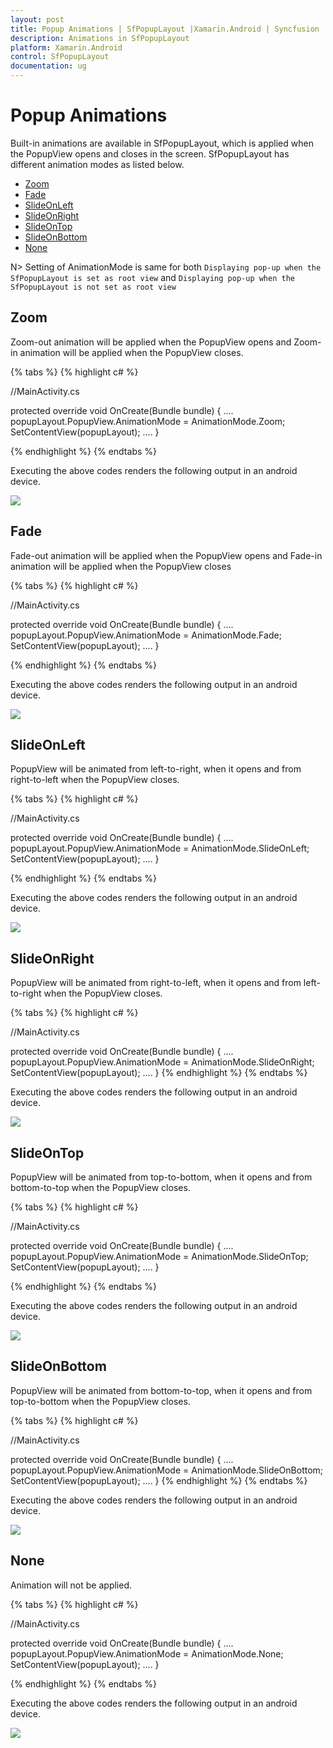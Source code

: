```yaml
---
layout: post
title: Popup Animations | SfPopupLayout |Xamarin.Android | Syncfusion
description: Animations in SfPopupLayout
platform: Xamarin.Android
control: SfPopupLayout
documentation: ug
--- 
```


# Popup Animations

Built-in animations are available in SfPopupLayout, which is applied when the PopupView opens and closes in the screen.
SfPopupLayout has different animation modes as listed below.

* [Zoom](https://help.syncfusion.com/cr/xamarin-android/Syncfusion.Android.PopupLayout.AnimationMode.html)
* [Fade](https://help.syncfusion.com/cr/xamarin-android/Syncfusion.Android.PopupLayout.AnimationMode.html)
* [SlideOnLeft](https://help.syncfusion.com/cr/xamarin-android/Syncfusion.Android.PopupLayout.AnimationMode.html)
* [SlideOnRight](https://help.syncfusion.com/cr/xamarin-android/Syncfusion.Android.PopupLayout.AnimationMode.html)
* [SlideOnTop](https://help.syncfusion.com/cr/xamarin-android/Syncfusion.Android.PopupLayout.AnimationMode.html)
* [SlideOnBottom](https://help.syncfusion.com/cr/xamarin-android/Syncfusion.Android.PopupLayout.AnimationMode.html)
* [None](https://help.syncfusion.com/cr/xamarin-android/Syncfusion.Android.PopupLayout.AnimationMode.html)


N> Setting of AnimationMode is same for both `Displaying pop-up when the SfPopupLayout is set as root view` and `Displaying pop-up when the SfPopupLayout is not set as root view` 

## Zoom 

Zoom-out animation will be applied when the PopupView opens and Zoom-in animation will be applied when the PopupView closes.

{% tabs %}
{% highlight c# %}

//MainActivity.cs

protected override void OnCreate(Bundle bundle)
{
	....
    popupLayout.PopupView.AnimationMode = AnimationMode.Zoom;
    SetContentView(popupLayout);
    ....
}

{% endhighlight %}
{% endtabs %}

Executing the above codes renders the following output in an android device.

![](GettingStarted_images/ZoomAnimation.gif)

## Fade 

Fade-out animation will be applied when the PopupView opens and Fade-in animation will be applied when the PopupView closes

{% tabs %}
{% highlight c# %}

//MainActivity.cs

protected override void OnCreate(Bundle bundle)
{
	....
    popupLayout.PopupView.AnimationMode = AnimationMode.Fade;
    SetContentView(popupLayout);
    ....
}

{% endhighlight %}
{% endtabs %}

Executing the above codes renders the following output in an android device.

![](GettingStarted_images/FadeAnimation.gif)

## SlideOnLeft 

PopupView will be animated from left-to-right, when it opens and from right-to-left when the PopupView closes.

{% tabs %}
{% highlight c# %}

//MainActivity.cs

protected override void OnCreate(Bundle bundle)
{
	....
    popupLayout.PopupView.AnimationMode = AnimationMode.SlideOnLeft;
    SetContentView(popupLayout);
    ....
}

{% endhighlight %}
{% endtabs %}

Executing the above codes renders the following output in an android device.

![](GettingStarted_images/SlideOnLeftAnimation.gif)

## SlideOnRight

PopupView will be animated from right-to-left, when it opens and from left-to-right when the PopupView closes.

{% tabs %}
{% highlight c# %}

//MainActivity.cs

protected override void OnCreate(Bundle bundle)
{
    ....
    popupLayout.PopupView.AnimationMode = AnimationMode.SlideOnRight;
    SetContentView(popupLayout);
    ....
}
{% endhighlight %}
{% endtabs %}

Executing the above codes renders the following output in an android device.

![](GettingStarted_images/SlideOnRightAnimation.gif)

## SlideOnTop 

PopupView will be animated from top-to-bottom, when it opens and from bottom-to-top when the PopupView closes.

{% tabs %}
{% highlight c# %}

//MainActivity.cs

protected override void OnCreate(Bundle bundle)
{
	....
    popupLayout.PopupView.AnimationMode = AnimationMode.SlideOnTop;
    SetContentView(popupLayout);
    ....
}

{% endhighlight %}
{% endtabs %}

Executing the above codes renders the following output in an android device.

![](GettingStarted_images/SlideOnTopAnimation.gif)

## SlideOnBottom

PopupView will be animated from bottom-to-top, when it opens and from top-to-bottom when the PopupView closes.

{% tabs %}
{% highlight c# %}

//MainActivity.cs

protected override void OnCreate(Bundle bundle)
{
    ....
    popupLayout.PopupView.AnimationMode = AnimationMode.SlideOnBottom;
    SetContentView(popupLayout);
    ....
}
{% endhighlight %}
{% endtabs %}

Executing the above codes renders the following output in an android device.

![](GettingStarted_images/SlideOnBottomAnimation.gif)

## None

Animation will not be applied.

{% tabs %}
{% highlight c# %}

//MainActivity.cs

protected override void OnCreate(Bundle bundle)
{
	....
    popupLayout.PopupView.AnimationMode = AnimationMode.None;
    SetContentView(popupLayout);
    ....
}

{% endhighlight %}
{% endtabs %}

Executing the above codes renders the following output in an android device.

![](GettingStarted_images/AnimationMode_None.gif)
